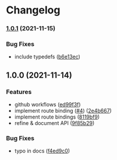 # Changelog

### [1.0.1](https://www.github.com/Gozala/subroute/compare/v1.0.0...v1.0.1) (2021-11-15)


### Bug Fixes

* include typedefs ([b6e13ec](https://www.github.com/Gozala/subroute/commit/b6e13ecae3f1abd7dc84b049e477e73a394f4972))

## 1.0.0 (2021-11-14)


### Features

* github workflows ([ed99f3f](https://www.github.com/Gozala/subroute/commit/ed99f3f812021cf899f5c623ebf31289e62e0266))
* implement route binding ([#4](https://www.github.com/Gozala/subroute/issues/4)) ([2e4b667](https://www.github.com/Gozala/subroute/commit/2e4b667962aac6ee7c7678adcc597fdc34b47ac5))
* implement route bindings ([8119bf9](https://www.github.com/Gozala/subroute/commit/8119bf94b5f43fe2d265587802e5b018f54b2062))
* refine & document API ([9f85b29](https://www.github.com/Gozala/subroute/commit/9f85b29f84e6783b909e80ef6b43175bfd5da2b2))


### Bug Fixes

* typo in docs ([f4ed9c0](https://www.github.com/Gozala/subroute/commit/f4ed9c059e31d93d9ffc259d7a3553319a17ed55))
